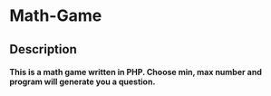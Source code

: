 # Math-Game
<h2>Description</h2>
<h4>This is a math game written in PHP. Choose min, max number and program will generate you a question. </h4>

<h2></h2>
<h4></h4>
<h2></h2>
<h4></h4>
<h2></h2>
<h4></h4>
